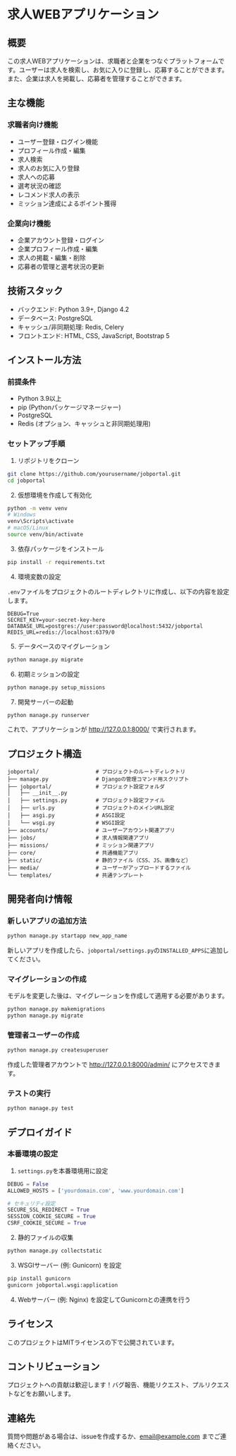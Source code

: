 # 求人WEBアプリケーション

## 概要

この求人WEBアプリケーションは、求職者と企業をつなぐプラットフォームです。ユーザーは求人を検索し、お気に入りに登録し、応募することができます。また、企業は求人を掲載し、応募者を管理することができます。

## 主な機能

### 求職者向け機能
- ユーザー登録・ログイン機能
- プロフィール作成・編集
- 求人検索
- 求人のお気に入り登録
- 求人への応募
- 選考状況の確認
- レコメンド求人の表示
- ミッション達成によるポイント獲得

### 企業向け機能
- 企業アカウント登録・ログイン
- 企業プロフィール作成・編集
- 求人の掲載・編集・削除
- 応募者の管理と選考状況の更新

## 技術スタック

- バックエンド: Python 3.9+, Django 4.2
- データベース: PostgreSQL
- キャッシュ/非同期処理: Redis, Celery
- フロントエンド: HTML, CSS, JavaScript, Bootstrap 5

## インストール方法

### 前提条件
- Python 3.9以上
- pip (Pythonパッケージマネージャー)
- PostgreSQL
- Redis (オプション、キャッシュと非同期処理用)

### セットアップ手順

1. リポジトリをクローン

```bash
git clone https://github.com/yourusername/jobportal.git
cd jobportal
```

2. 仮想環境を作成して有効化

```bash
python -m venv venv
# Windows
venv\Scripts\activate
# macOS/Linux
source venv/bin/activate
```

3. 依存パッケージをインストール

```bash
pip install -r requirements.txt
```

4. 環境変数の設定

`.env`ファイルをプロジェクトのルートディレクトリに作成し、以下の内容を設定します。

```
DEBUG=True
SECRET_KEY=your-secret-key-here
DATABASE_URL=postgres://user:password@localhost:5432/jobportal
REDIS_URL=redis://localhost:6379/0
```

5. データベースのマイグレーション

```bash
python manage.py migrate
```

6. 初期ミッションの設定

```bash
python manage.py setup_missions
```

7. 開発サーバーの起動

```bash
python manage.py runserver
```

これで、アプリケーションが http://127.0.0.1:8000/ で実行されます。

## プロジェクト構造

```
jobportal/                  # プロジェクトのルートディレクトリ
├── manage.py               # Djangoの管理コマンド用スクリプト
├── jobportal/              # プロジェクト設定フォルダ
│   ├── __init__.py
│   ├── settings.py         # プロジェクト設定ファイル
│   ├── urls.py             # プロジェクトのメインURL設定
│   ├── asgi.py             # ASGI設定
│   └── wsgi.py             # WSGI設定
├── accounts/               # ユーザーアカウント関連アプリ
├── jobs/                   # 求人情報関連アプリ
├── missions/               # ミッション関連アプリ
├── core/                   # 共通機能アプリ
├── static/                 # 静的ファイル（CSS、JS、画像など）
├── media/                  # ユーザーがアップロードするファイル
└── templates/              # 共通テンプレート
```

## 開発者向け情報

### 新しいアプリの追加方法

```bash
python manage.py startapp new_app_name
```

新しいアプリを作成したら、`jobportal/settings.py`の`INSTALLED_APPS`に追加してください。

### マイグレーションの作成

モデルを変更した後は、マイグレーションを作成して適用する必要があります。

```bash
python manage.py makemigrations
python manage.py migrate
```

### 管理者ユーザーの作成

```bash
python manage.py createsuperuser
```

作成した管理者アカウントで http://127.0.0.1:8000/admin/ にアクセスできます。

### テストの実行

```bash
python manage.py test
```

## デプロイガイド

### 本番環境の設定

1. `settings.py`を本番環境用に設定

```python
DEBUG = False
ALLOWED_HOSTS = ['yourdomain.com', 'www.yourdomain.com']

# セキュリティ設定
SECURE_SSL_REDIRECT = True
SESSION_COOKIE_SECURE = True
CSRF_COOKIE_SECURE = True
```

2. 静的ファイルの収集

```bash
python manage.py collectstatic
```

3. WSGIサーバー (例: Gunicorn) を設定

```bash
pip install gunicorn
gunicorn jobportal.wsgi:application
```

4. Webサーバー (例: Nginx) を設定してGunicornとの連携を行う

## ライセンス

このプロジェクトはMITライセンスの下で公開されています。

## コントリビューション

プロジェクトへの貢献は歓迎します！バグ報告、機能リクエスト、プルリクエストなどをお願いします。

## 連絡先

質問や問題がある場合は、issueを作成するか、email@example.com までご連絡ください。
